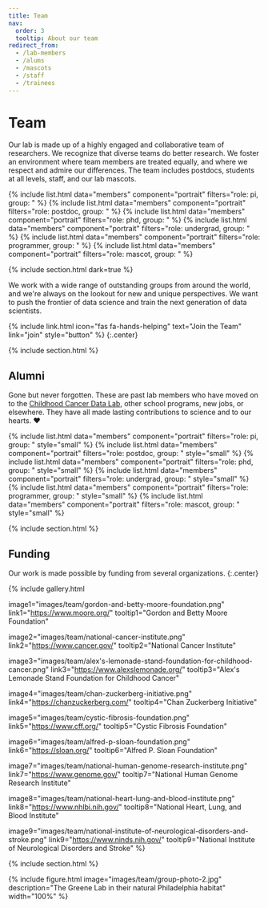 ```yaml
---
title: Team
nav:
  order: 3
  tooltip: About our team
redirect_from:
  - /lab-members
  - /alums
  - /mascots
  - /staff
  - /trainees
---
```


# <i class="fas fa-users"></i>Team

Our lab is made up of a highly engaged and collaborative team of researchers.
We recognize that diverse teams do better research.
We foster an environment where team members are treated equally, and where we respect and admire our differences.
The team includes postdocs, students at all levels, staff, and our lab mascots.

{% include list.html data="members" component="portrait" filters="role: pi, group: " %}
{% include list.html data="members" component="portrait" filters="role: postdoc, group: " %}
{% include list.html data="members" component="portrait" filters="role: phd, group: " %}
{% include list.html data="members" component="portrait" filters="role: undergrad, group: " %}
{% include list.html data="members" component="portrait" filters="role: programmer, group: " %}
{% include list.html data="members" component="portrait" filters="role: mascot, group: " %}

{% include section.html dark=true %}

We work with a wide range of outstanding groups from around the world, and we're always on the lookout for new and unique perspectives.
We want to push the frontier of data science and train the next generation of data scientists.

{%
  include link.html
  icon="fas fa-hands-helping"
  text="Join the Team"
  link="join"
  style="button"
%}
{:.center}

{% include section.html %}

## Alumni

Gone but never forgotten.
These are past lab members who have moved on to the [Childhood Cancer Data Lab](https://www.alexslemonade.org/data-lab), other school programs, new jobs, or elsewhere.
They have all made lasting contributions to science and to our hearts. ❤️

{% include list.html data="members" component="portrait" filters="role: pi, group: " style="small" %}
{% include list.html data="members" component="portrait" filters="role: postdoc, group: " style="small" %}
{% include list.html data="members" component="portrait" filters="role: phd, group: " style="small" %}
{% include list.html data="members" component="portrait" filters="role: undergrad, group: " style="small" %}
{% include list.html data="members" component="portrait" filters="role: programmer, group: " style="small" %}
{% include list.html data="members" component="portrait" filters="role: mascot, group: " style="small" %}

{% include section.html %}

## Funding

Our work is made possible by funding from several organizations.
{:.center}

{%
  include gallery.html

  image1="images/team/gordon-and-betty-moore-foundation.png"
  link1="https://www.moore.org/"
  tooltip1="Gordon and Betty Moore Foundation"

  image2="images/team/national-cancer-institute.png"
  link2="https://www.cancer.gov/"
  tooltip2="National Cancer Institute"

  image3="images/team/alex's-lemonade-stand-foundation-for-childhood-cancer.png"
  link3="https://www.alexslemonade.org/"
  tooltip3="Alex's Lemonade Stand Foundation for Childhood Cancer"

  image4="images/team/chan-zuckerberg-initiative.png"
  link4="https://chanzuckerberg.com/"
  tooltip4="Chan Zuckerberg Initiative"

  image5="images/team/cystic-fibrosis-foundation.png"
  link5="https://www.cff.org/"
  tooltip5="Cystic Fibrosis Foundation"

  image6="images/team/alfred-p-sloan-foundation.png"
  link6="https://sloan.org/"
  tooltip6="Alfred P. Sloan Foundation"

  image7="images/team/national-human-genome-research-institute.png"
  link7="https://www.genome.gov/"
  tooltip7="National Human Genome Research Institute"

  image8="images/team/national-heart-lung-and-blood-institute.png"
  link8="https://www.nhlbi.nih.gov/"
  tooltip8="National Heart, Lung, and Blood Institute"

  image9="images/team/national-institute-of-neurological-disorders-and-stroke.png"
  link9="https://www.ninds.nih.gov/"
  tooltip9="National Institute of Neurological Disorders and Stroke"
%}

{% include section.html %}

{%
  include figure.html
  image="images/team/group-photo-2.jpg"
  description="The Greene Lab in their natural Philadelphia habitat"
  width="100%"
%}
